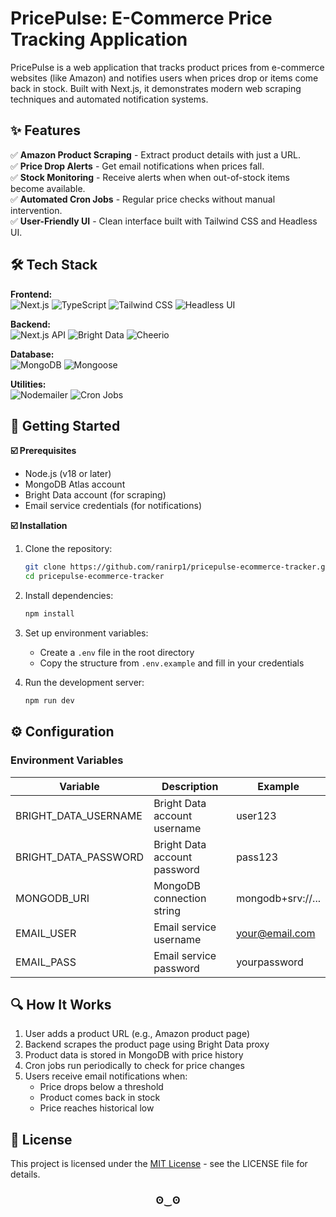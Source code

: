 # PricePulse: E-Commerce Price Tracking Application 

PricePulse is a web application that tracks product prices from e-commerce websites (like Amazon) and notifies users when prices drop or items come back in stock. Built with Next.js, it demonstrates modern web scraping techniques and automated notification systems.

## ✨ Features

✅ **Amazon Product Scraping** - Extract product details with just a URL. <br> 
✅ **Price Drop Alerts** - Get email notifications when prices fall. <br> 
✅ **Stock Monitoring** - Receive alerts when when out-of-stock items become available. <br> 
✅ **Automated Cron Jobs** - Regular price checks without manual intervention. <br> 
✅ **User-Friendly UI** - Clean interface built with Tailwind CSS and Headless UI. <br> 

## 🛠 Tech Stack
**Frontend:**<br>
![Next.js](https://img.shields.io/badge/-Next.js-black?style=for-the-badge&logoColor=white&logo=nextdotjs&color=000000)
![TypeScript](https://img.shields.io/badge/-TypeScript-black?style=for-the-badge&logoColor=white&logo=typescript&color=3178C6)
![Tailwind CSS](https://img.shields.io/badge/-Tailwind_CSS-black?style=for-the-badge&logoColor=white&logo=tailwindcss&color=06B6D4)
![Headless UI](https://img.shields.io/badge/-Headless_UI-black?style=for-the-badge&logoColor=white&logo=headlessui&color=66E3FF)

**Backend:**<br>
![Next.js API](https://img.shields.io/badge/-Next.js_API-black?style=for-the-badge&logoColor=white&logo=nextdotjs&color=000000) 
![Bright Data](https://img.shields.io/badge/-Bright_Data-black?style=for-the-badge&logoColor=white&logo=brightdata&color=FF6C37) 
![Cheerio](https://img.shields.io/badge/-Cheerio-black?style=for-the-badge&logoColor=white&logo=cheerio&color=3E863D)

**Database:**<br>
![MongoDB](https://img.shields.io/badge/-MongoDB-black?style=for-the-badge&logoColor=white&logo=mongodb&color=47A248) 
![Mongoose](https://img.shields.io/badge/-Mongoose-black?style=for-the-badge&logoColor=white&logo=mongoose&color=880000)

**Utilities:**<br> 
![Nodemailer](https://img.shields.io/badge/-Nodemailer-black?style=for-the-badge&logoColor=white&logo=nodemailer&color=339933) 
![Cron Jobs](https://img.shields.io/badge/-Cron_Jobs-black?style=for-the-badge&logoColor=white&logo=cron&color=5E3BEE)

## 🚀 Getting Started
**☑️ Prerequisites**
- Node.js (v18 or later)
- MongoDB Atlas account
- Bright Data account (for scraping)
- Email service credentials (for notifications)

**☑️ Installation**
1. Clone the repository:
    ```bash
    git clone https://github.com/ranirp1/pricepulse-ecommerce-tracker.git
    cd pricepulse-ecommerce-tracker
    ```

2. Install dependencies:
    ```bash
    npm install
    ```

3. Set up environment variables:
    - Create a `.env` file in the root directory
    - Copy the structure from `.env.example` and fill in your credentials

4. Run the development server:
    ```bash
    npm run dev
    ```

## ⚙️ Configuration
### Environment Variables
| Variable | Description | Example |
|----------|-------------|---------|
| BRIGHT_DATA_USERNAME | Bright Data account username | user123 |
| BRIGHT_DATA_PASSWORD | Bright Data account password | pass123 |
| MONGODB_URI | MongoDB connection string | mongodb+srv://... |
| EMAIL_USER | Email service username | your@email.com |
| EMAIL_PASS | Email service password | yourpassword |

## 🔍 How It Works
1. User adds a product URL (e.g., Amazon product page)
2. Backend scrapes the product page using Bright Data proxy
3. Product data is stored in MongoDB with price history
4. Cron jobs run periodically to check for price changes
5. Users receive email notifications when:
    - Price drops below a threshold
    - Product comes back in stock
    - Price reaches historical low

## 📄 License
This project is licensed under the [MIT License](./LICENSE) - see the LICENSE file for details.

 <h3 align="center"> ʘ‿ʘ </h3>



